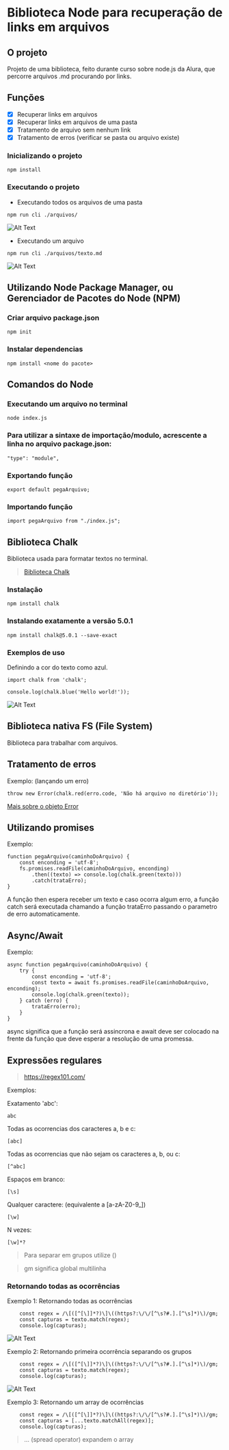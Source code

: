 # Biblioteca Node para recuperação de links em arquivos

## O projeto
Projeto de uma biblioteca, feito durante curso sobre node.js da Alura, que percorre arquivos .md procurando por links. 

## Funções
- [x] Recuperar links em arquivos
- [x] Recuperar links em arquivos de uma pasta
- [x] Tratamento de arquivo sem nenhum link
- [x] Tratamento de erros (verificar se pasta ou arquivo existe)

### Inicializando o projeto
```
npm install
```

### Executando o projeto

- Executando todos os arquivos de uma pasta
```
npm run cli ./arquivos/ 
```

![Alt Text](https://github.com/DaniPoletto/projeto-node/blob/main/exemplo_programa1.jpg)

- Executando um arquivo
```
npm run cli ./arquivos/texto.md
```

![Alt Text](https://github.com/DaniPoletto/projeto-node/blob/main/exemplo_programa2.jpg)

## Utilizando Node Package Manager, ou Gerenciador de Pacotes do Node (NPM)

### Criar arquivo package.json
```
npm init
```

### Instalar dependencias
```
npm install <nome do pacote>
```

## Comandos do Node
### Executando um arquivo no terminal
```
node index.js 
```

### Para utilizar a sintaxe de importação/modulo, acrescente a linha no arquivo package.json:
```
"type": "module",
```

### Exportando função
```
export default pegaArquivo;
```

### Importando função
```
import pegaArquivo from "./index.js";
```

## Biblioteca Chalk
Biblioteca usada para formatar textos no terminal. 

> [Biblioteca Chalk](https://www.npmjs.com/package/chalk)

### Instalação
```
npm install chalk
```

### Instalando exatamente a versão 5.0.1
```
npm install chalk@5.0.1 --save-exact
```

### Exemplos de uso
Definindo a cor do texto como azul.
```
import chalk from 'chalk';

console.log(chalk.blue('Hello world!'));
```

![Alt Text](https://github.com/DaniPoletto/projeto-node/blob/main/exemplo_chalk1.jpg)

## Biblioteca nativa FS (File System)
Biblioteca para trabalhar com arquivos.

## Tratamento de erros
Exemplo: (lançando um erro)
```
throw new Error(chalk.red(erro.code, 'Não há arquivo no diretório'));
```

[Mais sobre o objeto Error](https://nodejs.org/dist/latest-v16.x/docs/api/errors.html)

## Utilizando promises
Exemplo:
```
function pegaArquivo(caminhoDoArquivo) {
    const enconding = 'utf-8';
    fs.promises.readFile(caminhoDoArquivo, enconding)
        .then((texto) => console.log(chalk.green(texto)))
        .catch(trataErro);
}
```
A função then espera receber um texto e caso ocorra algum erro, a função catch será executada chamando a função trataErro passando o parametro de erro automaticamente. 

## Async/Await
Exemplo:
```
async function pegaArquivo(caminhoDoArquivo) {
    try {
        const enconding = 'utf-8';
        const texto = await fs.promises.readFile(caminhoDoArquivo, enconding);
        console.log(chalk.green(texto));
    } catch (erro) {
        trataErro(erro);
    }
}
```
async significa que a função será assincrona e await deve ser colocado na frente da função que deve esperar a resolução de uma promessa. 

## Expressões regulares
> https://regex101.com/

Exemplos:

Exatamento 'abc': 
```
abc
```

Todas as ocorrencias dos caracteres a, b e c: 
```
[abc]
```

Todas as ocorrencias que não sejam os caracteres a, b, ou c:
```
[^abc]
```

Espaços em branco:
```
[\s]
```

Qualquer caractere: (equivalente a [a-zA-Z0-9_])
```
[\w]
```

N vezes:
```
[\w]*?
```

> Para separar em grupos utilize ()

> gm significa global multilinha

### Retornando todas as ocorrências 
Exemplo 1: Retornando todas as ocorrências

```
    const regex = /\[([^[\]]*?)\]\((https?:\/\/[^\s?#.].[^\s]*)\)/gm;
    const capturas = texto.match(regex);
    console.log(capturas);
```

![Alt Text](https://github.com/DaniPoletto/projeto-node/blob/main/exemplo_regex1.jpg)

Exemplo 2: Retornando primeira ocorrência separando os grupos

```
    const regex = /\[([^[\]]*?)\]\((https?:\/\/[^\s?#.].[^\s]*)\)/gm;
    const capturas = texto.match(regex);
    console.log(capturas);
```

![Alt Text](https://github.com/DaniPoletto/projeto-node/blob/main/exemplo_regex2.jpg)

Exemplo 3: Retornando um array de ocorrências
```
    const regex = /\[([^[\]]*?)\]\((https?:\/\/[^\s?#.].[^\s]*)\)/gm;
    const capturas = [...texto.matchAll(regex)];
    console.log(capturas);
```

> ... (spread operator) expandem o array




